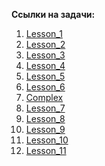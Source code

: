 **Ссылки на задачи:**

1. [Lesson_1](https://skyengpublic.notion.site/Python-39cd1b8d1e764b03b08aa0d182124cd0)
2. [Lesson_2](https://skyengpublic.notion.site/Python-e938a64ac8314793acbe94583ee1b8e8)
3. [Lesson_3](https://skyengpublic.notion.site/Python-915f1d136dc542e3a97f8e0b70008456)
4. [Lesson_4](https://skyengpublic.notion.site/pytest-4b9f486a9d204b82a7f277286cd5a3eb)
5. [Lesson_5](https://skyengpublic.notion.site/UI-606e383fed5e4126ba5461d3f6ffc88a)
6. [Lesson_6](https://skyengpublic.notion.site/Selenium-e732682b1b394e95a06b72bf552376de)
7. [Complex](https://skyengpublic.notion.site/7a06128d735742e295c808e1c7d6c7ef)
8. [Lesson_7](https://skyengpublic.notion.site/PageObject-3683a9df813c49e7a761a373a17c9554)
9. [Lesson_8](https://skyengpublic.notion.site/Requests-1c7b3eb716e04df5bf4da1f7fc42cd8a)
10. [Lesson_9](https://skyengpublic.notion.site/fa206700751141f8a5ef6e33e3af73f9)
11. [Lesson_10]()
12. [Lesson_11]()


